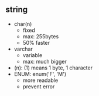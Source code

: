 ## string
- char(n)
  - fixed
  - max: 255bytes
  - 50% faster
- varchar
  - variable
  - max: much bigger
- (n): (1) means 1 byte, 1 character
- ENUM: enum('F', 'M')
  - more readable
  - prevent error

